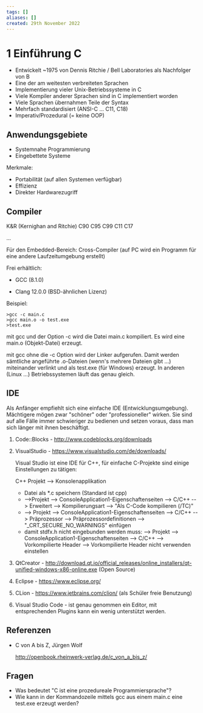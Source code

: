 ```yaml
---
tags: []
aliases: []
created: 29th November 2022
---
```


# 1 Einführung C

- Entwickelt ~1975 von Dennis Ritchie / Bell Laboratories als Nachfolger von B
- Eine der am weitesten verbreiteten Sprachen
- Implementierung vieler Unix-Betriebssysteme in C
- Viele Kompiler anderer Sprachen sind in C implementiert worden
- Viele Sprachen übernahmen Teile der Syntax
- Mehrfach standardisiert (ANSI-C ... C11, C18)
- Imperativ/Prozedural (= keine OOP)

## Anwendungsgebiete

- Systemnahe Programmierung
- Eingebettete Systeme

Merkmale:

- Portabilität (auf allen Systemen verfügbar)
- Effizienz
- Direkter Hardwarezugriff

## Compiler

K&R	(Kernighan and Ritchie)
C90
C95
C99
C11
C17

...

Für den Embedded-Bereich: Cross-Compiler (auf PC wird ein Programm für eine andere Laufzeitumgebung erstellt)

Frei erhältlich:

- GCC (8.1.0)

- Clang 12.0.0 (BSD-ähnlichen Lizenz)

Beispiel:

```
>gcc -c main.c
>gcc main.o -o test.exe
>test.exe
```

mit gcc und der Option -c wird die Datei main.c kompiliert. Es wird eine main.o (Objekt-Datei) erzeugt.

mit gcc ohne die -c Option wird der Linker aufgerufen. Damit werden sämtliche angeführte .o-Dateien (wenn's mehrere Dateien gibt ...) miteinander verlinkt und als test.exe (für Windows) erzeugt. In anderen (Linux ...) Betriebssystemen läuft das genau gleich.

## IDE

Als Anfänger empfiehlt sich eine einfache IDE (Entwicklungsumgebung). Mächtigere mögen zwar "schöner" oder "professioneller" wirken. Sie sind auf alle Fälle immer schwieriger zu bedienen und setzen voraus, dass man sich länger mit ihnen beschäftigt.

1. Code::Blocks - http://www.codeblocks.org/downloads

2. VisualStudio - https://www.visualstudio.com/de/downloads/

   Visual Studio ist eine IDE für C++, für einfache C-Projekte sind einige Einstellungen zu tätigen:

   C++ Projekt --> Konsolenapplikation

   - Datei als *.c speichern (Standard ist cpp)
   - -->Projekt --> ConsoleApplication1-Eigenschaftenseiten --> C/C++ --> Erweitert --> Kompilierungsart --> "Als C-Code kompilieren (/TC)"
   - --> Projekt --> ConsoleApplication1-Eigenschaftenseiten --> C/C++ --> Präprozessor --> Präprozessordefinitionen --> "_CRT_SECURE_NO_WARNINGS" einfügen
   - damit stdfx.h nicht eingebunden werden muss: --> Projekt --> ConsoleApplication1-Eigenschaftenseiten --> C/C++ --> Vorkompilierte Header --> Vorkompilierte Header nicht verwenden einstellen

3. QtCreator - http://download.qt.io/official_releases/online_installers/qt-unified-windows-x86-online.exe (Open Source)

4. Eclipse - https://www.eclipse.org/

5. CLion - https://www.jetbrains.com/clion/  (als Schüler freie Benutzung)

6. Visual Studio Code - ist genau genommen ein Editor, mit entsprechenden Plugins kann ein wenig unterstützt werden.

## Referenzen

- C von A bis Z, Jürgen Wolf

  http://openbook.rheinwerk-verlag.de/c_von_a_bis_z/

## Fragen

- Was bedeutet "C ist eine prozedureale Programmiersprache"?
- Wie kann in der Kommandozeile mittels gcc aus einem main.c eine test.exe erzeugt werden?